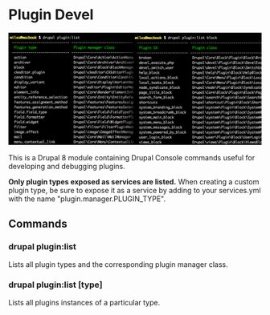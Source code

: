 # Plugin Devel

![Screenshot of terminal commands](https://raw.githubusercontent.com/milesw/plugin_devel/media/screenshot.png)

This is a Drupal 8 module containing Drupal Console commands useful for developing and debugging plugins.

**Only plugin types exposed as services are listed.** When creating a custom plugin type, be sure to expose it as a service by adding to your services.yml with the name "plugin.manager.PLUGIN_TYPE".

## Commands

### drupal plugin:list
Lists all plugin types and the corresponding plugin manager class.

### drupal plugin:list [type]
Lists all plugins instances of a particular type.

